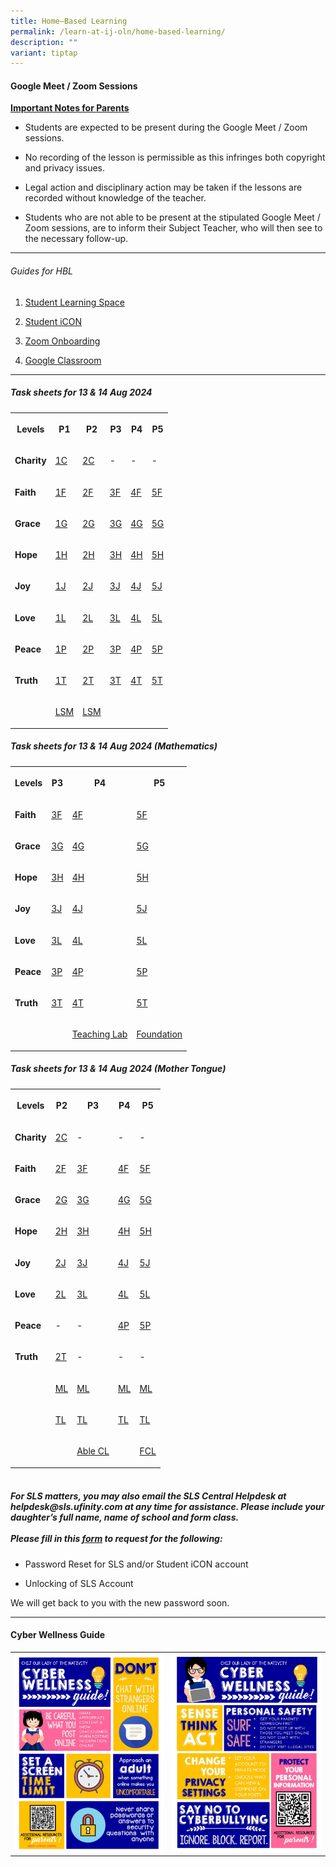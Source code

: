 ```yaml
---
title: Home–Based Learning
permalink: /learn-at-ij-oln/home-based-learning/
description: ""
variant: tiptap
---
```

<h4><strong>Google Meet / Zoom Sessions</strong></h4>
<p><strong><u>Important Notes for Parents</u></strong>
</p>
<ul data-tight="true" class="tight">
<li>
<p>Students are expected to be present during the Google Meet / Zoom sessions.</p>
</li>
<li>
<p>No recording of the lesson is permissible as this infringes both copyright
and privacy issues.</p>
</li>
<li>
<p>Legal action and disciplinary action may be taken if the lessons are recorded
without knowledge of the teacher.</p>
</li>
<li>
<p>Students who are not able to be present at the stipulated Google Meet
/ Zoom sessions, are to inform their Subject Teacher, who will then see
to the necessary follow-up.</p>
</li>
</ul>
<hr>
<h6>Guides for HBL</h6>
<ol data-tight="true" class="tight">
<li>
<p><a href="/files/Guides/STUDENT LEARNING SPACE.pdf" rel="noopener" target="_blank">Student Learning Space</a>
</p>
</li>
<li>
<p><a href="/files/Guides/STUDENT ICON.pdf" rel="noopener" target="_blank">Student iCON</a>
</p>
</li>
<li>
<p><a href="/files/Guides/ZOOM ONBOARDING GUIDE.pdf" rel="noopener" target="_blank">Zoom Onboarding</a>
</p>
</li>
<li>
<p><a href="/files/Guides/GOOGLE CLASSROOM.pdf" rel="noopener" target="_blank">Google Classroom</a>
</p>
</li>
</ol>
<hr>
<h5>Task sheets for 13 &amp; 14 Aug 2024</h5>
<table style="minWidth: 150px">
<colgroup>
<col>
<col>
<col>
<col>
<col>
<col>
</colgroup>
<tbody>
<tr>
<th rowspan="1" colspan="1">
<p>Levels</p>
</th>
<th rowspan="1" colspan="1">
<p>P1</p>
</th>
<th rowspan="1" colspan="1">
<p>P2</p>
</th>
<th rowspan="1" colspan="1">
<p>P3</p>
</th>
<th rowspan="1" colspan="1">
<p>P4</p>
</th>
<th rowspan="1" colspan="1">
<p>P5</p>
</th>
</tr>
<tr>
<td rowspan="1" colspan="1">
<p><strong>Charity</strong>
</p>
</td>
<td rowspan="1" colspan="1">
<p><a href="/files/2024 Aug Tasksheet/P1 P2 P3 P4 P5/1_CHARITY_.pdf" rel="noopener noreferrer nofollow" target="_blank">1C</a>
</p>
</td>
<td rowspan="1" colspan="1">
<p><a href="/files/2024 Aug Tasksheet/P1 P2 P3 P4 P5/2_CHARITY.pdf" rel="noopener noreferrer nofollow" target="_blank">2C</a>
</p>
</td>
<td rowspan="1" colspan="1">
<p>-</p>
</td>
<td rowspan="1" colspan="1">
<p>-</p>
</td>
<td rowspan="1" colspan="1">
<p>-</p>
</td>
</tr>
<tr>
<td rowspan="1" colspan="1">
<p><strong>Faith</strong>
</p>
</td>
<td rowspan="1" colspan="1">
<p><a href="/files/2024 Aug Tasksheet/P1 P2 P3 P4 P5/1_FAITH.pdf" rel="noopener noreferrer nofollow" target="_blank">1F</a>
</p>
</td>
<td rowspan="1" colspan="1">
<p><a href="/files/2024 Aug Tasksheet/P1 P2 P3 P4 P5/2_FAITH.pdf" rel="noopener noreferrer nofollow" target="_blank">2F</a>
</p>
</td>
<td rowspan="1" colspan="1">
<p><a href="/files/2024 Aug Tasksheet/P1 P2 P3 P4 P5/3_FAITH_.pdf" rel="noopener noreferrer nofollow" target="_blank">3F</a>
</p>
</td>
<td rowspan="1" colspan="1">
<p><a href="/files/2024 Aug Tasksheet/P1 P2 P3 P4 P5/4_FAITH.pdf" rel="noopener noreferrer nofollow" target="_blank">4F</a>
</p>
</td>
<td rowspan="1" colspan="1">
<p><a href="/files/2024 Aug Tasksheet/P1 P2 P3 P4 P5/5_FAITH.pdf" rel="noopener noreferrer nofollow" target="_blank">5F</a>
</p>
</td>
</tr>
<tr>
<td rowspan="1" colspan="1">
<p><strong>Grace</strong>
</p>
</td>
<td rowspan="1" colspan="1">
<p><a href="/files/2024 Aug Tasksheet/P1 P2 P3 P4 P5/1_GRACE.pdf" rel="noopener noreferrer nofollow" target="_blank">1G</a>
</p>
</td>
<td rowspan="1" colspan="1">
<p><a href="/files/2024 Aug Tasksheet/P1 P2 P3 P4 P5/2_GRACE.pdf" rel="noopener noreferrer nofollow" target="_blank">2G</a>
</p>
</td>
<td rowspan="1" colspan="1">
<p><a href="/files/2024 Aug Tasksheet/P1 P2 P3 P4 P5/3_GRACE.pdf" rel="noopener noreferrer nofollow" target="_blank">3G</a>
</p>
</td>
<td rowspan="1" colspan="1">
<p><a href="/files/2024 Aug Tasksheet/P1 P2 P3 P4 P5/4_GRACE.pdf" rel="noopener noreferrer nofollow" target="_blank">4G</a>
</p>
</td>
<td rowspan="1" colspan="1">
<p><a href="/files/2024 Aug Tasksheet/P1 P2 P3 P4 P5/5_GRACE.pdf" rel="noopener noreferrer nofollow" target="_blank">5G</a>
</p>
</td>
</tr>
<tr>
<td rowspan="1" colspan="1">
<p><strong>Hope</strong>
</p>
</td>
<td rowspan="1" colspan="1">
<p><a href="/files/2024 Aug Tasksheet/P1 P2 P3 P4 P5/1_GRACE.pdf" rel="noopener noreferrer nofollow" target="_blank">1H</a>
</p>
</td>
<td rowspan="1" colspan="1">
<p><a href="/files/2024 Aug Tasksheet/P1 P2 P3 P4 P5/2_HOPE.pdf" rel="noopener noreferrer nofollow" target="_blank">2H</a>
</p>
</td>
<td rowspan="1" colspan="1">
<p><a href="/files/2024 Aug Tasksheet/P1 P2 P3 P4 P5/3_HOPE.pdf" rel="noopener noreferrer nofollow" target="_blank">3H</a>
</p>
</td>
<td rowspan="1" colspan="1">
<p><a href="/files/2024 Aug Tasksheet/P1 P2 P3 P4 P5/4_HOPE.pdf" rel="noopener noreferrer nofollow" target="_blank">4H</a>
</p>
</td>
<td rowspan="1" colspan="1">
<p><a href="/files/2024 Aug Tasksheet/P1 P2 P3 P4 P5/5_HOPE.pdf" rel="noopener noreferrer nofollow" target="_blank">5H</a>
</p>
</td>
</tr>
<tr>
<td rowspan="1" colspan="1">
<p><strong>Joy</strong>
</p>
</td>
<td rowspan="1" colspan="1">
<p><a href="/files/2024 Aug Tasksheet/P1 P2 P3 P4 P5/1_JOY.pdf" rel="noopener noreferrer nofollow" target="_blank">1J</a>
</p>
</td>
<td rowspan="1" colspan="1">
<p><a href="/files/2024 Aug Tasksheet/P1 P2 P3 P4 P5/2_JOY.pdf" rel="noopener noreferrer nofollow" target="_blank">2J</a>
</p>
</td>
<td rowspan="1" colspan="1">
<p><a href="/files/2024 Aug Tasksheet/P1 P2 P3 P4 P5/3_JOY.pdf" rel="noopener noreferrer nofollow" target="_blank">3J</a>
</p>
</td>
<td rowspan="1" colspan="1">
<p><a href="/files/2024 Aug Tasksheet/P1 P2 P3 P4 P5/4_JOY.pdf" rel="noopener noreferrer nofollow" target="_blank">4J</a>
</p>
</td>
<td rowspan="1" colspan="1">
<p><a href="/files/2024 Aug Tasksheet/P1 P2 P3 P4 P5/5_JOY.pdf" rel="noopener noreferrer nofollow" target="_blank">5J</a>
</p>
</td>
</tr>
<tr>
<td rowspan="1" colspan="1">
<p><strong>Love</strong>
</p>
</td>
<td rowspan="1" colspan="1">
<p><a href="/files/2024 Aug Tasksheet/P1 P2 P3 P4 P5/1_LOVE.pdf" rel="noopener noreferrer nofollow" target="_blank">1L</a>
</p>
</td>
<td rowspan="1" colspan="1">
<p><a href="/files/2024 Aug Tasksheet/P1 P2 P3 P4 P5/2_LOVE.pdf" rel="noopener noreferrer nofollow" target="_blank">2L</a>
</p>
</td>
<td rowspan="1" colspan="1">
<p><a href="/files/2024 Aug Tasksheet/P1 P2 P3 P4 P5/3_LOVE.pdf" rel="noopener noreferrer nofollow" target="_blank">3L</a>
</p>
</td>
<td rowspan="1" colspan="1">
<p><a href="/files/2024 Aug Tasksheet/P1 P2 P3 P4 P5/4_LOVE.pdf" rel="noopener noreferrer nofollow" target="_blank">4L</a>
</p>
</td>
<td rowspan="1" colspan="1">
<p><a href="/files/2024 Aug Tasksheet/P1 P2 P3 P4 P5/5_LOVE.pdf" rel="noopener noreferrer nofollow" target="_blank">5L</a>
</p>
</td>
</tr>
<tr>
<td rowspan="1" colspan="1">
<p><strong>Peace</strong>
</p>
</td>
<td rowspan="1" colspan="1">
<p><a href="/files/2024 Aug Tasksheet/P1 P2 P3 P4 P5/1_PEACE.pdf" rel="noopener noreferrer nofollow" target="_blank">1P</a>
</p>
</td>
<td rowspan="1" colspan="1">
<p><a href="/files/2024 Aug Tasksheet/P1 P2 P3 P4 P5/2_PEACE.pdf" rel="noopener noreferrer nofollow" target="_blank">2P</a>
</p>
</td>
<td rowspan="1" colspan="1">
<p><a href="/files/2024 Aug Tasksheet/P1 P2 P3 P4 P5/3_PEACE.pdf" rel="noopener noreferrer nofollow" target="_blank">3P</a>
</p>
</td>
<td rowspan="1" colspan="1">
<p><a href="/files/2024 Aug Tasksheet/P1 P2 P3 P4 P5/4_PEACE.pdf" rel="noopener noreferrer nofollow" target="_blank">4P</a>
</p>
</td>
<td rowspan="1" colspan="1">
<p><a href="/files/2024 Aug Tasksheet/P1 P2 P3 P4 P5/5_PEACE.pdf" rel="noopener noreferrer nofollow" target="_blank">5P</a>
</p>
</td>
</tr>
<tr>
<td rowspan="1" colspan="1">
<p><strong>Truth</strong>
</p>
</td>
<td rowspan="1" colspan="1">
<p><a href="/files/2024 Aug Tasksheet/P1 P2 P3 P4 P5/1_TRUTH.pdf" rel="noopener noreferrer nofollow" target="_blank">1T</a>
</p>
</td>
<td rowspan="1" colspan="1">
<p><a href="/files/2024 Aug Tasksheet/P1 P2 P3 P4 P5/2_TRUTH.pdf" rel="noopener noreferrer nofollow" target="_blank">2T</a>
</p>
</td>
<td rowspan="1" colspan="1">
<p><a href="/files/2024 Aug Tasksheet/P1 P2 P3 P4 P5/3_TRUTH.pdf" rel="noopener noreferrer nofollow" target="_blank">3T</a>
</p>
</td>
<td rowspan="1" colspan="1">
<p><a href="/files/2024 Aug Tasksheet/P1 P2 P3 P4 P5/4_TRUTH.pdf" rel="noopener noreferrer nofollow" target="_blank">4T</a>
</p>
</td>
<td rowspan="1" colspan="1">
<p><a href="/files/2024 Aug Tasksheet/P1 P2 P3 P4 P5/5_TRUTH.pdf" rel="noopener noreferrer nofollow" target="_blank">5T</a>
</p>
</td>
</tr>
<tr>
<td rowspan="1" colspan="1">
<p></p>
</td>
<td rowspan="1" colspan="1">
<p><a href="/files/2024 Aug Tasksheet/P1 P2 P3 P4 P5/1_LSM.pdf" rel="noopener noreferrer nofollow" target="_blank">LSM</a>
</p>
</td>
<td rowspan="1" colspan="1">
<p><a href="/files/2024 Aug Tasksheet/P1 P2 P3 P4 P5/P2_LSM.pdf" rel="noopener noreferrer nofollow" target="_blank">LSM</a>
</p>
</td>
<td rowspan="1" colspan="1">
<p></p>
</td>
<td rowspan="1" colspan="1">
<p></p>
</td>
<td rowspan="1" colspan="1">
<p></p>
</td>
</tr>
</tbody>
</table>
<p></p>
<p></p>
<h5>Task sheets for 13 &amp; 14 Aug 2024 (Mathematics)</h5>
<table style="minWidth: 100px">
<colgroup>
<col>
<col>
<col>
<col>
</colgroup>
<tbody>
<tr>
<th rowspan="1" colspan="1">
<p>Levels</p>
</th>
<th rowspan="1" colspan="1">
<p>P3</p>
</th>
<th rowspan="1" colspan="1">
<p>P4</p>
</th>
<th rowspan="1" colspan="1">
<p>P5</p>
</th>
</tr>
<tr>
<td rowspan="1" colspan="1">
<p><strong>Faith</strong>
</p>
</td>
<td rowspan="1" colspan="1">
<p><a href="/files/2024 Aug Tasksheet/MATHS/3_FAITH_MATHS.pdf" rel="noopener noreferrer nofollow" target="_blank">3F</a>
</p>
</td>
<td rowspan="1" colspan="1">
<p><a href="/files/2024 Aug Tasksheet/MATHS/4_FAITH_MATHS.pdf" rel="noopener noreferrer nofollow" target="_blank">4F</a>
</p>
</td>
<td rowspan="1" colspan="1">
<p><a href="/files/2024 Aug Tasksheet/MATHS/5_FAITH_MATHS.pdf" rel="noopener noreferrer nofollow" target="_blank">5F</a>
</p>
</td>
</tr>
<tr>
<td rowspan="1" colspan="1">
<p><strong>Grace</strong>
</p>
</td>
<td rowspan="1" colspan="1">
<p><a href="/files/2024 Aug Tasksheet/MATHS/3_GRACE_MATHS.pdf" rel="noopener noreferrer nofollow" target="_blank">3G</a>
</p>
</td>
<td rowspan="1" colspan="1">
<p><a href="/files/2024 Aug Tasksheet/MATHS/4_GRACE_MATHS.pdf" rel="noopener noreferrer nofollow" target="_blank">4G</a>
</p>
</td>
<td rowspan="1" colspan="1">
<p><a href="/files/2024 Aug Tasksheet/MATHS/5_GRACE_MATHS.pdf" rel="noopener noreferrer nofollow" target="_blank">5G</a>
</p>
</td>
</tr>
<tr>
<td rowspan="1" colspan="1">
<p><strong>Hope</strong>
</p>
</td>
<td rowspan="1" colspan="1">
<p><a href="/files/2024 Aug Tasksheet/MATHS/3_HOPE_MATHS.pdf" rel="noopener noreferrer nofollow" target="_blank">3H</a>
</p>
</td>
<td rowspan="1" colspan="1">
<p><a href="/files/2024 Aug Tasksheet/MATHS/4_HOPE_MATHS.pdf" rel="noopener noreferrer nofollow" target="_blank">4H</a>
</p>
</td>
<td rowspan="1" colspan="1">
<p><a href="/files/2024 Aug Tasksheet/MATHS/5_HOPE_MATHS.pdf" rel="noopener noreferrer nofollow" target="_blank">5H</a>
</p>
</td>
</tr>
<tr>
<td rowspan="1" colspan="1">
<p><strong>Joy</strong>
</p>
</td>
<td rowspan="1" colspan="1">
<p><a href="/files/2024 Aug Tasksheet/MATHS/3_JOY_MATHS.pdf" rel="noopener noreferrer nofollow" target="_blank">3J</a>
</p>
</td>
<td rowspan="1" colspan="1">
<p><a href="/files/2024 Aug Tasksheet/MATHS/4_JOY_MATHS.pdf" rel="noopener noreferrer nofollow" target="_blank">4J</a>
</p>
</td>
<td rowspan="1" colspan="1">
<p><a href="/files/2024 Aug Tasksheet/MATHS/5_JOY_MATHS.pdf" rel="noopener noreferrer nofollow" target="_blank">5J</a>
</p>
</td>
</tr>
<tr>
<td rowspan="1" colspan="1">
<p><strong>Love</strong>
</p>
</td>
<td rowspan="1" colspan="1">
<p><a href="/files/2024 Aug Tasksheet/MATHS/3_LOVE_MATHS.pdf" rel="noopener noreferrer nofollow" target="_blank">3L</a>
</p>
</td>
<td rowspan="1" colspan="1">
<p><a href="/files/2024 Aug Tasksheet/MATHS/4_LOVE_MATHS.pdf" rel="noopener noreferrer nofollow" target="_blank">4L</a>
</p>
</td>
<td rowspan="1" colspan="1">
<p><a href="/files/2024 Aug Tasksheet/MATHS/5_LOVE_MATHS.pdf" rel="noopener noreferrer nofollow" target="_blank">5L</a>
</p>
</td>
</tr>
<tr>
<td rowspan="1" colspan="1">
<p><strong>Peace</strong>
</p>
</td>
<td rowspan="1" colspan="1">
<p><a href="/files/2024 Aug Tasksheet/MATHS/3_PEACE_MATHS.pdf" rel="noopener noreferrer nofollow" target="_blank">3P</a>
</p>
</td>
<td rowspan="1" colspan="1">
<p><a href="/files/2024 Aug Tasksheet/MATHS/4_PEACE_MATHS.pdf" rel="noopener noreferrer nofollow" target="_blank">4P</a>
</p>
</td>
<td rowspan="1" colspan="1">
<p><a href="/files/2024 Aug Tasksheet/MATHS/5_PEACE_MATHS.pdf" rel="noopener noreferrer nofollow" target="_blank">5P</a>
</p>
</td>
</tr>
<tr>
<td rowspan="1" colspan="1">
<p><strong>Truth</strong>
</p>
</td>
<td rowspan="1" colspan="1">
<p><a href="/files/2024 Aug Tasksheet/MATHS/3_TRUTH_MATHS.pdf" rel="noopener noreferrer nofollow" target="_blank">3T</a>
</p>
</td>
<td rowspan="1" colspan="1">
<p><a href="/files/2024 Aug Tasksheet/MATHS/4_TRUTH_MATHS.pdf" rel="noopener noreferrer nofollow" target="_blank">4T</a>
</p>
</td>
<td rowspan="1" colspan="1">
<p><a href="/files/2024 Aug Tasksheet/MATHS/5_TRUTH_MATHS.pdf" rel="noopener noreferrer nofollow" target="_blank">5T</a>
</p>
</td>
</tr>
<tr>
<td rowspan="1" colspan="1">
<p></p>
</td>
<td rowspan="1" colspan="1">
<p></p>
</td>
<td rowspan="1" colspan="1">
<p><a href="/files/2024 Aug Tasksheet/MATHS/4_TEACHING_LAB_MATHS.pdf" rel="noopener noreferrer nofollow" target="_blank">Teaching Lab</a>
</p>
</td>
<td rowspan="1" colspan="1">
<p><a href="/files/2024 Aug Tasksheet/MATHS/5_FOUNDATION_MATHS.pdf" rel="noopener noreferrer nofollow" target="_blank">Foundation</a>
</p>
</td>
</tr>
</tbody>
</table>
<h5>Task sheets for 13 &amp; 14 Aug 2024 (Mother Tongue)</h5>
<table style="minWidth: 125px">
<colgroup>
<col>
<col>
<col>
<col>
<col>
</colgroup>
<tbody>
<tr>
<th rowspan="1" colspan="1">
<p>Levels</p>
</th>
<th rowspan="1" colspan="1">
<p>P2</p>
</th>
<th rowspan="1" colspan="1">
<p>P3</p>
</th>
<th rowspan="1" colspan="1">
<p>P4</p>
</th>
<th rowspan="1" colspan="1">
<p>P5</p>
</th>
</tr>
<tr>
<td rowspan="1" colspan="1">
<p><strong>Charity</strong>
</p>
</td>
<td rowspan="1" colspan="1">
<p><a href="/files/2024 Aug Tasksheet/MT/2_CHARITY_CL.pdf" rel="noopener noreferrer nofollow" target="_blank">2C</a>
</p>
</td>
<td rowspan="1" colspan="1">
<p>-</p>
</td>
<td rowspan="1" colspan="1">
<p>-</p>
</td>
<td rowspan="1" colspan="1">
<p>-</p>
</td>
</tr>
<tr>
<td rowspan="1" colspan="1">
<p><strong>Faith</strong>
</p>
</td>
<td rowspan="1" colspan="1">
<p><a href="/files/2024 Aug Tasksheet/MT/2_FAITH_CL.pdf" rel="noopener noreferrer nofollow" target="_blank">2F</a>
</p>
</td>
<td rowspan="1" colspan="1">
<p><a href="/files/2024 Aug Tasksheet/MT/3_FAITH_CL.pdf" rel="noopener noreferrer nofollow" target="_blank">3F</a>
</p>
</td>
<td rowspan="1" colspan="1">
<p><a href="/files/2024 Aug Tasksheet/MT/4_FAITH_CL.pdf" rel="noopener noreferrer nofollow" target="_blank">4F</a>
</p>
</td>
<td rowspan="1" colspan="1">
<p><a href="/files/2024 Aug Tasksheet/MT/5_FAITH_CL_.pdf" rel="noopener noreferrer nofollow" target="_blank">5F</a>
</p>
</td>
</tr>
<tr>
<td rowspan="1" colspan="1">
<p><strong>Grace</strong>
</p>
</td>
<td rowspan="1" colspan="1">
<p><a href="/files/2024 Aug Tasksheet/MT/2_GRACE_CL.pdf" rel="noopener noreferrer nofollow" target="_blank">2G</a>
</p>
</td>
<td rowspan="1" colspan="1">
<p><a href="/files/2024 Aug Tasksheet/MT/3_GRACE_CL.pdf" rel="noopener noreferrer nofollow" target="_blank">3G</a>
</p>
</td>
<td rowspan="1" colspan="1">
<p><a href="/files/2024 Aug Tasksheet/MT/4_GRACE_CL.pdf" rel="noopener noreferrer nofollow" target="_blank">4G</a>
</p>
</td>
<td rowspan="1" colspan="1">
<p><a href="/files/2024 Aug Tasksheet/MT/5_GRACE_CL_.pdf" rel="noopener noreferrer nofollow" target="_blank">5G</a>
</p>
</td>
</tr>
<tr>
<td rowspan="1" colspan="1">
<p><strong>Hope</strong>
</p>
</td>
<td rowspan="1" colspan="1">
<p><a href="/files/2024 Aug Tasksheet/MT/2_HOPE_CL.pdf" rel="noopener noreferrer nofollow" target="_blank">2H</a>
</p>
</td>
<td rowspan="1" colspan="1">
<p><a href="/files/2024 Aug Tasksheet/MT/3_HOPE_CL.pdf" rel="noopener noreferrer nofollow" target="_blank">3H</a>
</p>
</td>
<td rowspan="1" colspan="1">
<p><a href="/files/2024 Aug Tasksheet/MT/4_HOPE_CL.pdf" rel="noopener noreferrer nofollow" target="_blank">4H</a>
</p>
</td>
<td rowspan="1" colspan="1">
<p><a href="/files/2024 Aug Tasksheet/MT/5_HOPE_CL_.pdf" rel="noopener noreferrer nofollow" target="_blank">5H</a>
</p>
</td>
</tr>
<tr>
<td rowspan="1" colspan="1">
<p><strong>Joy</strong>
</p>
</td>
<td rowspan="1" colspan="1">
<p><a href="/files/2024 Aug Tasksheet/MT/2_JOY_CL.pdf" rel="noopener noreferrer nofollow" target="_blank">2J</a>
</p>
</td>
<td rowspan="1" colspan="1">
<p><a href="/files/2024 Aug Tasksheet/MT/3_JOY_CL.pdf" rel="noopener noreferrer nofollow" target="_blank">3J</a>
</p>
</td>
<td rowspan="1" colspan="1">
<p><a href="/files/2024 Aug Tasksheet/MT/4_JOY_CL.pdf" rel="noopener noreferrer nofollow" target="_blank">4J</a>
</p>
</td>
<td rowspan="1" colspan="1">
<p><a href="/files/2024 Aug Tasksheet/MT/5_JOY_CL_.pdf" rel="noopener noreferrer nofollow" target="_blank">5J</a>
</p>
</td>
</tr>
<tr>
<td rowspan="1" colspan="1">
<p><strong>Love</strong>
</p>
</td>
<td rowspan="1" colspan="1">
<p><a href="/files/2024 Aug Tasksheet/MT/2_LOVE_CL.pdf" rel="noopener noreferrer nofollow" target="_blank">2L</a>
</p>
</td>
<td rowspan="1" colspan="1">
<p><a href="/files/2024 Aug Tasksheet/MT/3_LOVE_CL.pdf" rel="noopener noreferrer nofollow" target="_blank">3L</a>
</p>
</td>
<td rowspan="1" colspan="1">
<p><a href="/files/2024 Aug Tasksheet/MT/4_LOVE_CL.pdf" rel="noopener noreferrer nofollow" target="_blank">4L</a>
</p>
</td>
<td rowspan="1" colspan="1">
<p><a href="/files/2024 Aug Tasksheet/MT/5_LOVE_CL_.pdf" rel="noopener noreferrer nofollow" target="_blank">5L</a>
</p>
</td>
</tr>
<tr>
<td rowspan="1" colspan="1">
<p><strong>Peace</strong>
</p>
</td>
<td rowspan="1" colspan="1">
<p>-</p>
</td>
<td rowspan="1" colspan="1">
<p>-</p>
</td>
<td rowspan="1" colspan="1">
<p><a href="/files/2024 Aug Tasksheet/MT/4_PEACE_CL.pdf" rel="noopener noreferrer nofollow" target="_blank">4P</a>
</p>
</td>
<td rowspan="1" colspan="1">
<p><a href="/files/2024 Aug Tasksheet/MT/5_PEACE_CL_.pdf" rel="noopener noreferrer nofollow" target="_blank">5P</a>
</p>
</td>
</tr>
<tr>
<td rowspan="1" colspan="1">
<p><strong>Truth</strong>
</p>
</td>
<td rowspan="1" colspan="1">
<p><a href="/files/2024 Aug Tasksheet/MT/2_TRUTH_CL.pdf" rel="noopener noreferrer nofollow" target="_blank">2T</a>
</p>
</td>
<td rowspan="1" colspan="1">
<p>-</p>
</td>
<td rowspan="1" colspan="1">
<p>-</p>
</td>
<td rowspan="1" colspan="1">
<p>-</p>
</td>
</tr>
<tr>
<td rowspan="1" colspan="1">
<p></p>
</td>
<td rowspan="1" colspan="1">
<p><a href="/files/2024 Aug Tasksheet/MT/P2_ML.pdf" rel="noopener noreferrer nofollow" target="_blank">ML</a>
</p>
</td>
<td rowspan="1" colspan="1">
<p><a href="/files/2024 Aug Tasksheet/MT/P3_ML.pdf" rel="noopener noreferrer nofollow" target="_blank">ML</a>
</p>
</td>
<td rowspan="1" colspan="1">
<p><a href="/files/2024 Aug Tasksheet/MT/P4_ML.pdf" rel="noopener noreferrer nofollow" target="_blank">ML</a>
</p>
</td>
<td rowspan="1" colspan="1">
<p><a href="/files/2024 Aug Tasksheet/MT/P5_ML.pdf" rel="noopener noreferrer nofollow" target="_blank">ML</a>
</p>
</td>
</tr>
<tr>
<td rowspan="1" colspan="1">
<p></p>
</td>
<td rowspan="1" colspan="1">
<p><a href="/files/2024 Aug Tasksheet/MT/P2_TL.pdf" rel="noopener noreferrer nofollow" target="_blank">TL</a>
</p>
</td>
<td rowspan="1" colspan="1">
<p><a href="/files/2024 Aug Tasksheet/MT/P3_TL.pdf" rel="noopener noreferrer nofollow" target="_blank">TL</a>
</p>
</td>
<td rowspan="1" colspan="1">
<p><a href="/files/2024 Aug Tasksheet/MT/P4_TL.pdf" rel="noopener noreferrer nofollow" target="_blank">TL</a>
</p>
</td>
<td rowspan="1" colspan="1">
<p><a href="/files/2024 Aug Tasksheet/MT/P5_TL.pdf" rel="noopener noreferrer nofollow" target="_blank">TL</a>
</p>
</td>
</tr>
<tr>
<td rowspan="1" colspan="1">
<p></p>
</td>
<td rowspan="1" colspan="1">
<p></p>
</td>
<td rowspan="1" colspan="1">
<p><a href="/files/2024 Aug Tasksheet/MT/3_ABLE_CL.pdf" rel="noopener noreferrer nofollow" target="_blank">Able CL</a>
</p>
</td>
<td rowspan="1" colspan="1">
<p></p>
</td>
<td rowspan="1" colspan="1">
<p><a href="/files/2024 Aug Tasksheet/MT/P5_FCL.pdf" rel="noopener noreferrer nofollow" target="_blank">FCL</a>
</p>
</td>
</tr>
</tbody>
</table>
<h5><br>For SLS matters, you may also email the SLS Central Helpdesk at helpdesk@sls.ufinity.com at any time for assistance. Please include your daughter’s full name, name of school and form class. <br><br>Please fill in this&nbsp;<a href="https://go.gov.sg/chijolnpasswordreset" rel="noopener" target="_blank">form</a>&nbsp;to request for the following:</h5>
<ul data-tight="true" class="tight">
<li>
<p>Password Reset for SLS and/or Student iCON account</p>
</li>
<li>
<p>Unlocking of SLS Account</p>
</li>
</ul>
<p>We will get back to you with the new password soon.</p>
<hr>
<h4><strong>Cyber Wellness Guide</strong></h4>
<table style="minWidth: 50px">
<colgroup>
<col>
<col>
</colgroup>
<tbody>
<tr>
<td rowspan="1" colspan="1">
<div class="isomer-image-wrapper">
<img style="width: 100%" height="auto" width="100%" src="/images/home2.jpg">
</div>
</td>
<td rowspan="1" colspan="1">
<div class="isomer-image-wrapper">
<img style="width: 100%" height="auto" width="100%" src="/images/home3.jpg">
</div>
</td>
</tr>
</tbody>
</table>
<p></p>